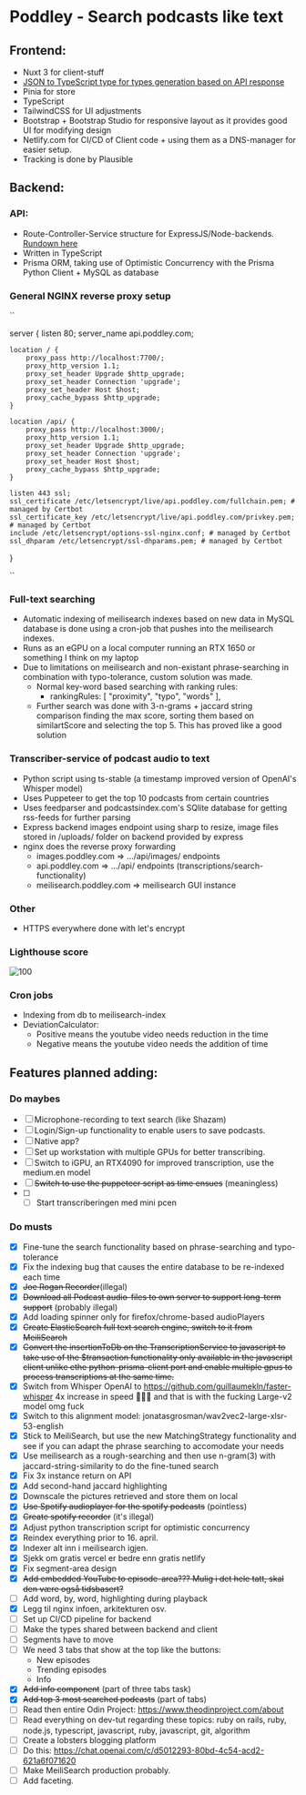 # Poddley - Search podcasts like text
## Frontend:
- Nuxt 3 for client-stuff
- [JSON to TypeScript type for types generation based on API response](https://transform.tools/json-to-typescript)
- Pinia for store
- TypeScript
- TailwindCSS for UI adjustments
- Bootstrap + Bootstrap Studio for responsive layout as it provides good UI for modifying design
- Netlify.com for CI/CD of Client code + using them as a DNS-manager for easier setup.
- Tracking is done by Plausible

## Backend:
### API:
- Route-Controller-Service structure for ExpressJS/Node-backends. [Rundown here](https://devtut.github.io/nodejs/route-controller-service-structure-for-expressjs.html#model-routes-controllers-services-code-structure)
- Written in TypeScript
- Prisma ORM, taking use of Optimistic Concurrency with the Prisma Python Client + MySQL as database

### General NGINX reverse proxy setup

``

server {
    listen 80;
    server_name api.poddley.com;

    location / {
        proxy_pass http://localhost:7700/;
        proxy_http_version 1.1;
        proxy_set_header Upgrade $http_upgrade;
        proxy_set_header Connection 'upgrade';
        proxy_set_header Host $host;
        proxy_cache_bypass $http_upgrade;
    }

    location /api/ {
        proxy_pass http://localhost:3000/;
        proxy_http_version 1.1;
        proxy_set_header Upgrade $http_upgrade;
        proxy_set_header Connection 'upgrade';
        proxy_set_header Host $host;
        proxy_cache_bypass $http_upgrade;
    }
    
    listen 443 ssl;
    ssl_certificate /etc/letsencrypt/live/api.poddley.com/fullchain.pem; # managed by Certbot
    ssl_certificate_key /etc/letsencrypt/live/api.poddley.com/privkey.pem; # managed by Certbot
    include /etc/letsencrypt/options-ssl-nginx.conf; # managed by Certbot
    ssl_dhparam /etc/letsencrypt/ssl-dhparams.pem; # managed by Certbot
}

``
### Full-text searching
- Automatic indexing of meilisearch indexes based on new data in MySQL database is done using a cron-job that pushes into the meilisearch indexes.
- Runs as an eGPU on a local computer running an RTX 1650 or something I think on my laptop
- Due to limitations on meilisearch and non-existant phrase-searching in combination with typo-tolerance, custom solution was made.
  - Normal key-word based searching with ranking rules:
    - rankingRules: [
        "proximity",
        "typo",
        "words"
      ],
   - Further search was done with 3-n-grams + jaccard string comparison finding the max score, sorting them based on similartScore and selecting the top 5. This has proved like a good solution

### Transcriber-service of podcast audio to text
- Python script using ts-stable (a timestamp improved version of OpenAI's Whisper model)
- Uses Puppeteer to get the top 10 podcasts from certain countries
- Uses feedparser and podcastsindex.com's SQlite database for getting rss-feeds for further parsing
- Express backend images endpoint using sharp to resize, image files stored in /uploads/ folder on backend provided by express
- nginx does the reverse proxy forwarding
  - images.poddley.com => .../api/images/ endpoints
  - api.poddley.com => .../api/ endpoints (transcriptions/search-functionality)
  - meilisearch.poddley.com => meilisearch GUI instance
  
### Other
- HTTPS everywhere done with let's encrypt

### Lighthouse score
![100](https://github.com/lukamo1996/poddley/assets/52632596/73235617-c7d0-4222-8b03-2a5fdbb604c6)

### Cron jobs
- Indexing from db to meilisearch-index
- DeviationCalculator:
  - Positive means the youtube video needs reduction in the time
  - Negative means the youtube video needs the addition of time

## Features planned adding:
### Do maybes
- [ ] Microphone-recording to text search (like Shazam)
- [ ] Login/Sign-up functionality to enable users to save podcasts.
- [ ] Native app?
- [ ] Set up workstation with multiple GPUs for better transcribing.
- [ ] Switch to iGPU, an RTX4090 for improved transcription, use the medium.en model
- [ ] ~~Switch to use the puppeteer script as time ensues~~ (meaningless)
- [ ] - [ ] Start transcriberingen med mini pcen
### Do musts
- [x] Fine-tune the search functionality based on phrase-searching and typo-tolerance
- [x] Fix the indexing bug that causes the entire database to be re-indexed each time
- [x] ~~Joe Rogan Recorder~~(illegal)
- [x] ~~Download all Podcast audio-files to own server to support long-term support~~ (probably illegal)
- [x] Add loading spinner only for firefox/chrome-based audioPlayers
- [x] ~~Create ElasticSearch full text search engine, switch to it from MeiliSearch~~
- [x] ~~Convert the insertionToDb on the TranscriptionService to javascript to take use of the $transaction functionality only available in the javascript client unlike ethe python-prisma-client port and enable multiple gpus to process transcriptions at the same time.~~
- [x] Switch from Whisper OpenAI to https://github.com/guillaumekln/faster-whisper 4x increase in speed 🤩🤩🤩 and that is with the fucking Large-v2 model omg fuck
- [x] Switch to this alignment model: jonatasgrosman/wav2vec2-large-xlsr-53-english
- [x] Stick to MeiliSearch, but use the new MatchingStrategy functionality and see if you can adapt the phrase searching to accomodate your needs
- [x] Use meilisearch as a rough-searching and then use n-gram(3) with jaccard-string-similarity to do the fine-tuned search
- [x] Fix 3x instance return on API
- [x] Add second-hand jaccard highlighting 
- [x] Downscale the pictures retrieved and store them on local
- [x] ~~Use Spotify audioplayer for the spotify podcasts~~ (pointless)
- [x] ~~Create spotify recorder~~ (it's illegal)
- [x] Adjust python transcription script for optimistic concurrency 
- [x] Reindex everything prior to 16. april.
- [x] Indexer alt inn i meilisearch igjen.
- [x] Sjekk om gratis vercel er bedre enn gratis netlify
- [x] Fix segment-area design
- [x] ~~Add embedded YouTube to episode-area??? Mulig i det hele tatt, skal den være også tidsbasert?~~
- [ ] Add word, by, word, highlighting during playback
- [x] Legg til nginx infoen, arkitekturen osv.
- [ ] Set up CI/CD pipeline for backend
- [ ] Make the types shared between backend and client
- [ ] Segments have to move
- [ ] We need 3 tabs that show at the top like the buttons:
  - New episodes
  - Trending episodes
  - Info
- [x]  ~~Add info component~~ (part of three tabs task) 
- [x]  ~~Add top 3 most searched podcasts~~ (part of tabs)
- [ ] Read then entire Odin Project: https://www.theodinproject.com/about
- [ ] Read everything on dev-tut regarding these topics: ruby on rails, ruby, node.js, typescript, javascript, ruby, javascript, git, algorithm
- [ ] Create a lobsters blogging platform
- [ ] Do this: https://chat.openai.com/c/d5012293-80bd-4c54-acd2-621a6f071620
- [ ] Make MeiliSearch production probably.
- [ ] Add faceting.
